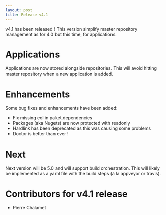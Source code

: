 ```yaml
---
layout: post
title: Release v4.1
---
```


v4.1 has been released ! This version simplify master repository management as for 4.0 but this time, for applications.

# Applications
Applications are now stored alongside repositories. This will avoid hitting master repository when a new application is added.

# Enhancements
Some bug fixes and enhancements have been added:

  * Fix missing eol in paket.dependencies
  * Packages (aka Nugets) are now protected with readonly
  * Hardlink has been deprecated as this was causing some problems
  * Doctor is better than ever !

# Next
Next version will be 5.0 and will support build orchestration. This will likely be implemented as a yaml file with the build steps (à la appveyor or travis).
  
# Contributors for v4.1 release

  * Pierre Chalamet
